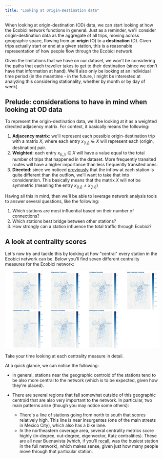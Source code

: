 ```yaml
---
title: "Looking at Origin-Destination data"
---
```



When looking at origin-destination (OD) data, we can start looking at how the Ecobici network functions in general. Just as a reminder, we'll consider origin-destination data as the aggregate of all trips, moving across geographic space, flowing from an **origin** (O) to a **destination** (D). Given trips actually start or end at a given station, this is a reasonable representation of how people flow through the Ecobici network.  

Given the limitations that we have on our dataset, we won't be considering the paths that each traveller takes to get to their destination (since we don't have that information at hand). We'll also only be looking at an individual time period (in the meantime - in the future, I might be interested at analyzing this considering stationality, whether by month or by day of week).

## Prelude: considerations to have in mind when looking at OD data

To represent the origin-destination data, we'll be looking at it as a weighted directed adjacency matrix. For context, it basically means the following:

1. **Adjacency matrix**: we'll represent each possible origin-destination trip with a matrix $X$, where each entry $x_{(i,j)} \in X$ will represent each (origin, destination) pair.
2. **Weighted**: each entry $x_{(i,j)} \in X$ will have a value equal to the total number of trips that happened in the dataset. More frequently transited routes will have a higher importance than less frequently transited ones.  
3. **Directed**: since we noticed [previously](a-first-glance.md#comments) that the inflow at each station is quite different than the outflow, we'll want to take that into consideration. This basically means that the matrix $X$ will not be symmetric (meaning the entry $x_{(i,j)} \neq x_{(j,i)}$)

Having all this in mind, then we'll be able to leverage network analysis tools to answer several questions, like the following:

1. Which stations are most influential based on their number of connections?
2. Which stations best bridge between other stations?
3. How strongly can a station influence the total traffic through Ecobici?

## A look at centrality scores

Let's now try and tackle this by looking at how "central" every station in the Ecobici network can be. Below you'll find seven different centrality measures for the Ecobici network:

![Ecobici Centrality Measures](/assets/images/centralities_map.png)

Take your time looking at each centrality measure in detail.

At a quick glance, we can notice the following:

- In general, stations near the geographic centroid of the stations tend to be also more central to the network (which is to be expected, given how they're placed).
- There are several regions that fall somewhat outside of this geographic centroid that are also very important to the network. In particular, two main patterns arise (though you may notice some others):
  
  - There's a line of stations going from north to south that scores relatively high. This line is near Insurgentes (one of the main streets in Mexico City), which also has a bike lane.
  - In the northeastern coverage area, several centrality metrics score highly (in-degree, out-degree, eigenvector, Katz centralities). These are all near Buenavista (which, if you'll [recall](a-first-glance.md#comments), was the busiest station in the full network), which makes sense, given just how many people move through that particular station.
